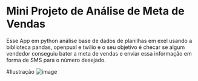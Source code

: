 # Mini Projeto de Análise de Meta de Vendas

Esse App em python análise base de dados de planilhas em exel usando a biblioteca pandas, openpuxl e twilio e o seu objetivo é checar se algum vendedor conseguiu bater 
a meta de vendas e enviar essa informação em forma de SMS para o número desejado.

#Ilustração
![image](https://user-images.githubusercontent.com/89748693/161330202-63d22955-a477-4892-bfde-b74b64e2673b.png)

